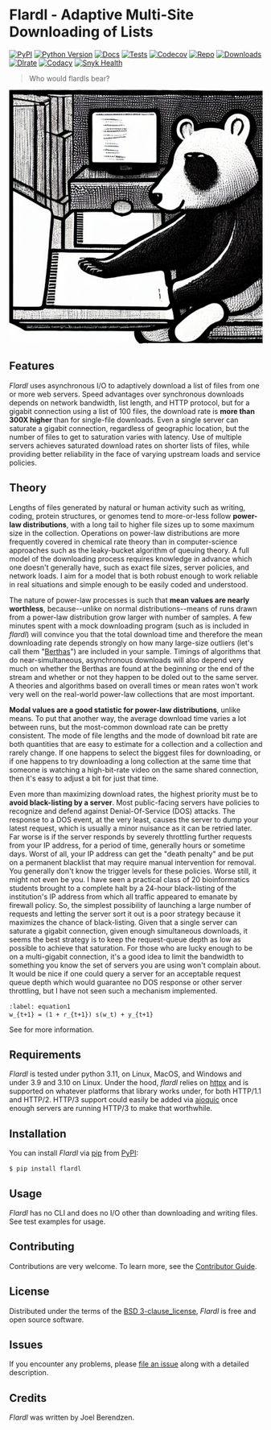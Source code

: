 # Flardl - Adaptive Multi-Site Downloading of Lists

[![PyPI](https://img.shields.io/pypi/v/flardl.svg)][pypi status]
[![Python Version](https://img.shields.io/pypi/pyversions/flardl)][pypi status]
[![Docs](https://img.shields.io/readthedocs/flardl/latest.svg?label=Read%20the%20Docs)][read the docs]
[![Tests](https://github.com/hydrationdynamics/flardl/workflows/Tests/badge.svg)][tests]
[![Codecov](https://codecov.io/gh/hydrationdynamics/flardl/branch/main/graph/badge.svg)][codecov]
[![Repo](https://img.shields.io/github/last-commit/hydrationdynamics/flardl)][repo]
[![Downloads](https://pepy.tech/badge/flardl)][downloads]
[![Dlrate](https://img.shields.io/pypi/dm/flardl)][dlrate]
[![Codacy](https://app.codacy.com/project/badge/Grade/5d86ff69c31d4f8d98ace806a21270dd)][codacy]
[![Snyk Health](https://snyk.io/advisor/python/flardl/badge.svg)][snyk]

[pypi status]: https://pypi.org/project/flardl/
[read the docs]: https://flardl.readthedocs.io/
[tests]: https://github.com/hydrationdynamics/flardl/actions?workflow=Tests
[codecov]: https://app.codecov.io/gh/hydrationdynamics/flardl
[repo]: https://github.com/hydrationdynamics/flardl
[downloads]: https://pepy.tech/project/flardl
[dlrate]: https://github.com/hydrationdynamics/flardl
[codacy]: https://www.codacy.com/gh/hydrationdynamics/flardl?utm_source=github.com&utm_medium=referral&utm_content=hydrationdynamics/zeigen&utm_campaign=Badge_Grade
[snyk]: https://snyk.io/advisor/python/flardl

> Who would flardls bear?

[![logo](https://raw.githubusercontent.com/hydrationdynamics/flardl/main/docs/_static/flardl_bear.png)][logo license]

[logo license]: https://raw.githubusercontent.com/hydrationdynamics/flardl/main/LICENSE.logo.txt

## Features

_Flardl_ uses asynchronous I/O to adaptively download a list of files from one
or more web servers. Speed advantages over synchronous downloads depends on
network bandwidth, list length, and HTTP protocol, but for a gigabit
connection using a list of 100 files, the download rate is
**more than 300X higher** than for single-file downloads. Even a single
server can saturate a gigabit connection, regardless of geographic
location, but the number of files to get to saturation varies with
latency. Use of multiple servers achieves saturated download rates on
shorter lists of files, while providing better reliability in the face
of varying upstream loads and service policies.

## Theory

Lengths of files generated by natural or human activity such as writing,
coding, protein structures, or genomes tend to more-or-less follow
**power-law distributions**, with a long tail to higher file sizes up to some maximum size
in the collection. Operations on power-law distributions are more frequently
covered in chemical rate theory than in computer-science approaches such as
the leaky-bucket algorithm of queuing theory. A full model of the downloading
process requires knowledge in advance which one doesn't generally have, such
as exact file sizes, server policies, and network loads. I aim for a model
that is both robust enough to work reliable in real situations and simple
enough to be easily coded and understood.

The nature of power-law processes is such that **mean values are nearly
worthless**, because--unlike on normal distributions--means of runs drawn
from a power-law distribution grow larger with number of samples. A few
minutes spent with a mock downloading program (such as is included in
_flardl_) will convince you that the total download time and therefore
the mean downloading rate depends strongly on how many large-size
outliers (let's call them
"[Berthas](https://en.wikipedia.org/wiki/Big_Bertha_(howitzer))")
are included in your sample. Timings of algorithms that do
near-simultaneous, asynchronous downloads will also depend very much on
whether the Berthas are found at the beginning or the end of the
stream and whether or not they happen to be doled out to the same server.
A theories and algorithms based on overall times or mean rates won't
work very well on the real-world power-law collections that are most
important.

**Modal values are a good statistic for power-law distributions**, unlike
means. To put that another way, the average download time varies a lot
between runs, but the most-common download rate can be pretty
consistent. The mode of file lengths and the mode of download bit rate
are both quantities that are easy to estimate for a
collection and a collection and rarely change. If one happens to select
the biggest files for downloading, or if one happens to try downloading
a long collection at the same time that someone is watching a high-bit-rate
video on the same shared connection, then it's easy to adjust a bit
for just that time.

Even more than maximizing download rates, the highest priority must
be to **avoid black-listing by a server**. Most public-facing servers
have policies to recognize and defend against Denial-Of-Service (DOS)
attacks.  The response to a DOS event, at the very least, causes the server to
dump your latest request, which is usually a minor nuisance
as it can be retried later. Far worse is
if the server responds by severely throttling further requests from your
IP address, for a period of time, generally hours or sometime days.
Worst of all, your IP address can get the "death penalty" and be put
on a permanent blacklist that may require manual intervention for
removal. You generally don't know the trigger levels for these policies.
Worse still, it might not even be you. I have seen a practical class
of 20 bioinformatics students brought to a complete halt
by a 24-hour black-listing of the institution's IP address from which
all traffic appeared to emanate by firewall policy. So, the simplest
possibility of launching a large number of requests and letting the
server sort it out is a poor strategy because it maximizes the chance
of black-listing. Given that a single server can saturate a gigabit
connection, given enough simultaneous downloads, it seems the best
strategy is to keep the request-queue depth as low as possible to 
achieve that saturation. For those who are lucky enough to be on
a multi-gigabit connection, it's a good idea to limit the bandwidth
to something you know the set of servers you are using won't complain
about. It would be nice if one could query a server for an acceptable
request queue depth which would guarantee no DOS response or other
server throttling, but I have not seen such a mechanism implemented.

```{math}
:label: equation1
w_{t+1} = (1 + r_{t+1}) s(w_t) + y_{t+1}
```

See [](#equation1) for more information.

## Requirements

_Flardl_ is tested under python 3.11, on Linux, MacOS, and
Windows and under 3.9 and 3.10 on Linux. Under the hood,
_flardl_ relies on [httpx](https://www.python-httpx.org/) and is supported
on whatever platforms that library works under, for both HTTP/1.1 and HTTP/2.
HTTP/3 support could easily be added via
[aioquic](https://github.com/aiortc/aioquic) once enough servers are
running HTTP/3 to make that worthwhile.

## Installation

You can install _Flardl_ via [pip] from [PyPI]:

```console
$ pip install flardl
```

## Usage

_Flardl_ has no CLI and does no I/O other than downloading and writing
files. See test examples for usage.

## Contributing

Contributions are very welcome.
To learn more, see the [Contributor Guide].

## License

Distributed under the terms of the [BSD 3-clause_license][license],
_Flardl_ is free and open source software.

## Issues

If you encounter any problems,
please [file an issue] along with a detailed description.

## Credits

_Flardl_ was written by Joel Berendzen.

[pypi]: https://pypi.org/
[file an issue]: https://github.com/hydrationdynamics/flardl/issues
[pip]: https://pip.pypa.io/

<!-- github-only -->

[license]: https://github.com/hydrationdynamics/flardl/blob/main/LICENSE
[contributor guide]: https://github.com/hydrationdynamics/flardl/blob/main/CONTRIBUTING.md
